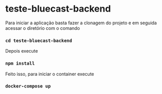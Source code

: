 # teste-bluecast-backend

Para iniciar a aplicação basta fazer a clonagem do projeto e em seguida acessar o diretório com o comando

### `cd teste-bluecast-backend`

Depois execute

### `npm install`

Feito isso, para iniciar o container execute

### `docker-compose up`
